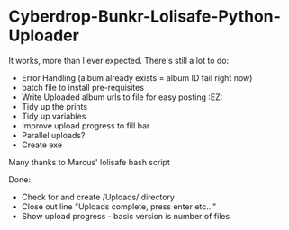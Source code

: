 # Cyberdrop-Bunkr-Lolisafe-Python-Uploader

It works, more than I ever expected. There's still a lot to do:
- Error Handling (album already exists = album ID fail right now)
- batch file to install pre-requisites
- Write Uploaded album urls to file for easy posting :EZ:
- Tidy up the prints 
- Tidy up variables
- Improve upload progress to fill bar
- Parallel uploads?
- Create exe



Many thanks to Marcus' lolisafe bash script



Done:
- Check for and create /Uploads/ directory
- Close out line "Uploads complete, press enter etc..."
- Show upload progress - basic version is number of files
